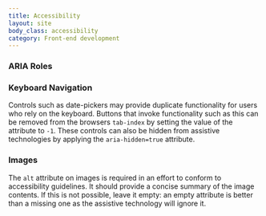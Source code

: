 ```yaml
---
title: Accessibility
layout: site
body_class: accessibility
category: Front-end development
---
```


### ARIA Roles


### Keyboard Navigation
Controls such as date-pickers may provide duplicate functionality for users who rely on the keyboard. Buttons that invoke functionality such as this can be removed from the browsers `tab-index` by setting the value of the attribute to `-1`. These controls can also be hidden from assistive technologies by applying the `aria-hidden=true` attribute.

### Images
The `alt` attribute on images is required in an effort to conform to accessibility guidelines. It should provide a concise summary of the image contents. If this is not possible, leave it empty: an empty attribute is better than a missing one as the assistive technology will ignore it.
